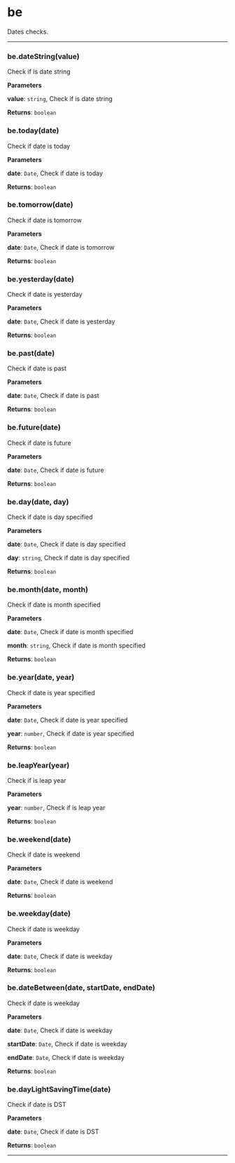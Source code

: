 # be

Dates checks.



* * *

### be.dateString(value) 

Check if is date string

**Parameters**

**value**: `string`, Check if is date string

**Returns**: `boolean`


### be.today(date) 

Check if date is today

**Parameters**

**date**: `Date`, Check if date is today

**Returns**: `boolean`


### be.tomorrow(date) 

Check if date is tomorrow

**Parameters**

**date**: `Date`, Check if date is tomorrow

**Returns**: `boolean`


### be.yesterday(date) 

Check if date is yesterday

**Parameters**

**date**: `Date`, Check if date is yesterday

**Returns**: `boolean`


### be.past(date) 

Check if date is past

**Parameters**

**date**: `Date`, Check if date is past

**Returns**: `boolean`


### be.future(date) 

Check if date is future

**Parameters**

**date**: `Date`, Check if date is future

**Returns**: `boolean`


### be.day(date, day) 

Check if date is day specified

**Parameters**

**date**: `Date`, Check if date is day specified

**day**: `string`, Check if date is day specified

**Returns**: `boolean`


### be.month(date, month) 

Check if date is month specified

**Parameters**

**date**: `Date`, Check if date is month specified

**month**: `string`, Check if date is month specified

**Returns**: `boolean`


### be.year(date, year) 

Check if date is year specified

**Parameters**

**date**: `Date`, Check if date is year specified

**year**: `number`, Check if date is year specified

**Returns**: `boolean`


### be.leapYear(year) 

Check if is leap year

**Parameters**

**year**: `number`, Check if is leap year

**Returns**: `boolean`


### be.weekend(date) 

Check if date is weekend

**Parameters**

**date**: `Date`, Check if date is weekend

**Returns**: `boolean`


### be.weekday(date) 

Check if date is weekday

**Parameters**

**date**: `Date`, Check if date is weekday

**Returns**: `boolean`


### be.dateBetween(date, startDate, endDate) 

Check if date is weekday

**Parameters**

**date**: `Date`, Check if date is weekday

**startDate**: `Date`, Check if date is weekday

**endDate**: `Date`, Check if date is weekday

**Returns**: `boolean`


### be.dayLightSavingTime(date) 

Check if date is DST

**Parameters**

**date**: `Date`, Check if date is DST

**Returns**: `boolean`



* * *










